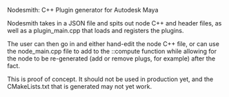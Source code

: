Nodesmith: C++ Plugin generator for Autodesk Maya

Nodesmith takes in a JSON file and spits out node C++ and header files, as well as a
plugin_main.cpp that loads and registers the plugins.

The user can then go in and either hand-edit the node C++ file, or can use the
node_main.cpp file to add to the ::compute function while allowing for the node to
be re-generated (add or remove plugs, for example) after the fact.

This is proof of concept. It should not be used in production yet, and the CMakeLists.txt
that is generated may not yet work.
